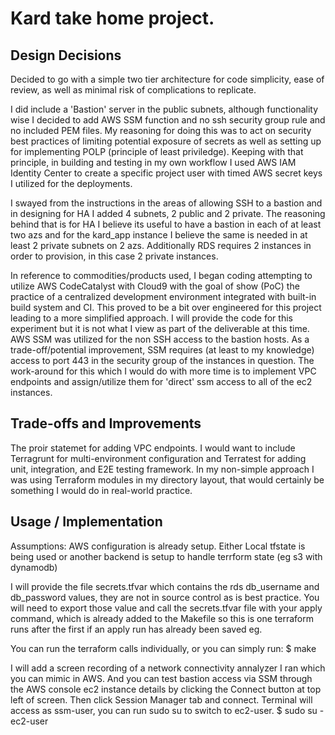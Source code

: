 # Kard take home project.

## Design Decisions
Decided to go with a simple two tier architecture for code simplicity, ease of review, as well as minimal risk of complications to replicate.

I did include a 'Bastion' server in the public subnets, although functionality wise I decided to add AWS SSM function and no ssh security group rule and no included PEM files.
  My reasoning for doing this was to act on security best practices of limiting potential exposure of secrets as well as setting up for implementing POLP (principle of least priviledge).
Keeping with that principle, in building and testing in my own workflow I used AWS IAM Identity Center to create a specific project user with timed AWS secret keys I utilized for the deployments.

I swayed from the instructions in the areas of allowing SSH to a bastion and in designing for HA I added 4 subnets, 2 public and 2 private. 
  The reasoning behind that is for HA I believe its useful to have a bastion in each of at least two azs and for the kard_app instance I believe the same is needed in at least 2 private subnets on 2 azs.
Additionally RDS requires 2 instances in order to provision, in this case 2 private instances.

In reference to commodities/products used, I began coding attempting to utilize AWS CodeCatalyst with Cloud9 with the goal of show (PoC) the practice of a centralized development environment integrated with built-in build system and CI. This proved to be a bit over engineered for this project leading to a more simplified approach. I will provide the code for this experiment but it is not what I view as part of the deliverable at this time. AWS SSM was utilized for the non SSH access to the bastion hosts. As a trade-off/potential improvement, SSM requires (at least to my knowledge) access to port 443 in the security group of the instances in question. The work-around for this which I would do with more time is to implement VPC endpoints and assign/utilize them for 'direct' ssm access to all of the ec2 instances.

## Trade-offs and Improvements
The proir statemet for adding VPC endpoints.
I would want to include Terragrunt for multi-environment configuration and Terratest for adding unit, integration, and E2E testing framework.
In my non-simple approach I was using Terraform modules in my directory layout, that would certainly be something I would do in real-world practice.

## Usage / Implementation
Assumptions:
AWS configuration is already setup.
Either Local tfstate is being used or another backend is setup to handle terrform state (eg s3 with dynamodb)

I will provide the file secrets.tfvar which contains the rds db_username and db_password values, they are not in source control as is best practice.
You will need to export those value and call the secrets.tfvar file with your apply command, which is already added to the Makefile so this is one terraform runs after the first if an apply run has already been saved eg.

You can run the terraform calls individually, or you can simply run:
$ make

I will add a screen recording of a network connectivity annalyzer I ran which you can mimic in AWS. And you can test bastion access via SSM through the AWS console ec2 instance details by clicking the Connect button at top left of screen.
Then click Session Manager tab and connect.
Terminal will access as ssm-user, you can run sudo su to switch to ec2-user.
$ sudo su - ec2-user

